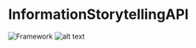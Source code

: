 # InformationStorytellingAPI
![Framework](https://docs.google.com/drawings/d/1xtE69J6AZQfxhNtO8dlM-m87YW7-rUxjOUkqPFPeIMc/pub?w=960&amp;h=720 "Frame Work")
![alt text](https://docs.google.com/drawings/d/1xtE69J6AZQfxhNtO8dlM-m87YW7-rUxjOUkqPFPeIMc/edit?usp=sharing "Logo Title Text 1")
